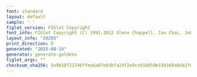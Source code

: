 ```yaml
---
font: standard
layout: default
sample: ' '
figlet_version: FIGlet Copyright
font_info: FIGlet Copyright (C) 1991-2012 Glenn Chappell, Ian Chai, John Cowan,
layout_info: "20205"
print_direction: 0
generated: "2025-08-14"
generator: generate-goldens
figlet_args: ""
checksum_sha256: 5e9b28f21746ffee6a87e93bfa24f2e9cc61b059b19d160a0da1fe26e3d87d0e
---
```


```text
 
 
 
 
 
 
```
